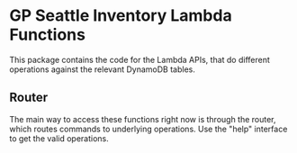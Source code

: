 # GP Seattle Inventory Lambda Functions

This package contains the code for the Lambda APIs, that do different operations against the
relevant DynamoDB tables.

## Router

The main way to access these functions right now is through the router, which routes commands to
underlying operations. Use the "help" interface to get the valid operations.